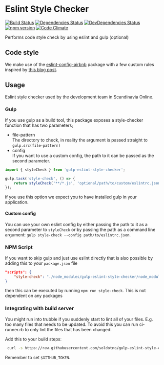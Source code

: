 Eslint Style Checker
===========

[![Build Status](https://travis-ci.org/soldotno/gulp-eslint-style-checker.svg)](https://travis-ci.org/soldotno/gulp-eslint-style-checker.svg)
[![Dependencies Status](https://david-dm.org/soldotno/gulp-eslint-style-checker.svg?style=flat)](https://david-dm.org/soldotno/gulp-eslint-style-checker.svg)
[![DevDependencies Status](https://david-dm.org/soldotno/gulp-eslint-style-checker/dev-status.svg?style=flat)](https://david-dm.org/soldotno/gulp-eslint-style-checker/#info=devDependencies)
[![npm version](https://badge.fury.io/js/gulp-eslint-style-checker.svg)](http://badge.fury.io/js/gulp-eslint-style-checker)
[![Code Climate](https://codeclimate.com/github/soldotno/gulp-eslint-style-checker/badges/gpa.svg)](https://codeclimate.com/github/soldotno/gulp-eslint-style-checker)

Performs code style check by using eslint and gulp (optional)

## Code style
We make use of the [eslint-config-airbnb](https://github.com/airbnb/javascript/tree/master/packages/eslint-config-airbnb) package with a few custom rules inspired by [this blog post](http://blog.javascripting.com/2015/09/07/fine-tuning-airbnbs-eslint-config/).

## Usage 

Eslint style checker used by the development team in Scandinavia Online. 

### Gulp 
If you use gulp as a build tool, this package exposes a style-checker function 
that has two parameters;

* file-pattern  
 The directory to check, in reality the argument is passed straight to `gulp.src(file-pattern)` 
* config  
 If you want to use a custom config, the path to it can be passed as the second parameter.

```js
import { styleCheck } from 'gulp-eslint-style-checker';

gulp.task('style-check', () => {
    return styleCheck('**/*.js', 'optional/path/to/custom/eslintrc.json');
});
```
 if you use this option we expect you to have installed gulp in your application. 

#### Custom config
You can use your own eslint config by either passing the path to it as a second parameter to `styleCheck` or by passing the path as a command line argument: `gulp style-check --config path/to/eslintrc.json`.

### NPM Script 
If you want to skip gulp and just use eslint directly that is also possible by adding this to your `package.json` file 
 
```json
"scripts": {
    "style-check": "./node_modules/gulp-eslint-style-checker/node_modules/.bin/eslint -c ./node_modules/gulp-eslint-style-checker/eslintrc.json **/*.js"
}
```

then this can be executed by running `npm run style-check`. This is not dependent on any packages 

### Integrating with build server
You might run into trubble if you suddenly start to lint all of your files. E.g. too many files that needs to be updated.
To avoid this you can run ci-runner.rb to only lint the files that has been changed.

Add this to your build steps:

```bash
 curl -s https://raw.githubusercontent.com/soldotno/gulp-eslint-style-checker/master/ci-runner.rb | ruby
 ```
Remember to set `$GITHUB_TOKEN`.
